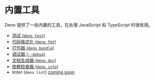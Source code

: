 # 内置工具

Deno 提供了一些内置的工具，在处理 JavaScript 和 TypeScript 时很有用。

<!-- prettier-ignore-start -->
<!-- prettier incorrectly moves the coming soon links to new lines -->

- [测试 (`deno test`)](../testing)
- [代码格式化 (`deno fmt`)](./formatter)
- [打包器 (`deno bundle`)](./bundler)
- [调试器 (`--debug`)](./debugger)
- [文档生成器 (`deno doc`)](./documentation_generator)
- [依赖检查器 (`deno info`)](./dependency_inspector)
- linter (`deno lint`) [coming soon](https://github.com/denoland/deno/issues/1880)

<!-- prettier-ignore-end -->
